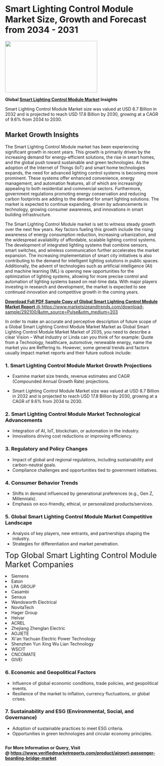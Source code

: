 <H1>Smart Lighting Control Module Market Size, Growth and Forecast from 2034 - 2031</H1><img class="aligncenter size-medium wp-image-584254" src="https://thirdeyenews.in/wp-content/uploads/2034/09/Global-Market-Research-300x168.jpeg" alt="" width="300" height="168" /><p><strong>Global&nbsp;<a href="https://www.marketsizeandtrends.com/download-sample/292100/&amp;utm_source=Pulse&amp;utm_medium=203">Smart Lighting Control Module Market</a> Insights</strong></p><p>Smart Lighting Control Module Market size was valued at USD 8.7 Billion in 2032 and is projected to reach USD 17.8 Billion by 2030, growing at a CAGR of 9.6% from 2034 to 2030.</p><p><h2>Market Growth Insights</h2> <p>The Smart Lighting Control Module market has been experiencing significant growth in recent years. This growth is primarily driven by the increasing demand for energy-efficient solutions, the rise in smart homes, and the global push toward sustainable and green technologies. As the adoption of the Internet of Things (IoT) and smart home technologies expands, the need for advanced lighting control systems is becoming more prominent. These systems offer enhanced convenience, energy management, and automation features, all of which are increasingly appealing to both residential and commercial sectors. Furthermore, government regulations promoting energy conservation and reducing carbon footprints are adding to the demand for smart lighting solutions. The market is expected to continue expanding, driven by advancements in technology, growing consumer awareness, and innovations in smart building infrastructure.</p> <p><a href="#"></a></p> <p>The Smart Lighting Control Module market is set to witness steady growth over the next few years. Key factors fueling this growth include the rising awareness of energy consumption reduction, increasing urbanization, and the widespread availability of affordable, scalable lighting control systems. The development of integrated lighting systems that combine sensors, smart switches, and wireless communication further accelerates the market expansion. The increasing implementation of smart city initiatives is also contributing to the demand for intelligent lighting solutions in public spaces. Additionally, the advent of technologies such as artificial intelligence (AI) and machine learning (ML) is opening new opportunities for the optimization of lighting systems, allowing for more precise control and automation of lighting systems based on real-time data. With major players investing in research and development, the market is expected to see continued innovation and competitive growth in the coming years.</p> <p><a href="#"></p><p><span class=""><strong>Download Full PDF Sample Copy of Global Smart Lighting Control Module Market Report</strong> @ <a href="https://www.marketsizeandtrends.com/download-sample/292100/&amp;utm_source=Pulse&amp;utm_medium=203" target="_blank">https://www.marketsizeandtrends.com/download-sample/292100/&amp;utm_source=Pulse&amp;utm_medium=203</a></span></p><p>In order to make an accurate and perceptive description of future scope of a Global&nbsp;Smart Lighting Control Module Market Market as Global&nbsp;Smart Lighting Control Module Market Market of 2035, you need to describe a clear Vision &ndash; What Industry or Linda can you think of for example: Quote from a Technology, healthcare, automotive, renewable energy, name the market you are Reffering to. However, some general trends and factors usually impact market reports and their future outlook include:</p><h3>1.&nbsp;<strong>Smart Lighting Control Module Market Growth Projections</strong></h3><ul><li>Examine market size trends, revenue estimates and CAGR (Compounded Annual Growth Rate) projections.</li><li><p>Smart Lighting Control Module Market size was valued at USD 8.7 Billion in 2032 and is projected to reach USD 17.8 Billion by 2030, growing at a CAGR of 9.6% from 2034 to 2030.</p></li></ul><h3>2.&nbsp;<strong>Smart Lighting Control Module Market Technological Advancements</strong></h3><ul><li>Integration of AI, IoT, blockchain, or automation in the industry.</li><li>Innovations driving cost reductions or improving efficiency.</li></ul><h3>3.&nbsp;<strong>Regulatory and Policy Changes</strong></h3><ul><li>Impact of global and regional regulations, including sustainability and carbon-neutral goals.</li><li>Compliance challenges and opportunities tied to government initiatives.</li></ul><h3>4.&nbsp;<strong>Consumer Behavior Trends</strong></h3><ul><li>Shifts in demand influenced by generational preferences (e.g., Gen Z, Millennials).</li><li>Emphasis on eco-friendly, ethical, or personalized products/services.</li></ul><h3>5.&nbsp;<strong>Global Smart Lighting Control Module Market Competitive Landscape</strong></h3><ul><li>Analysis of key players, new entrants, and partnerships shaping the industry.</li><li>Strategies for differentiation and market penetration.</li></ul><p data-pm-slice="1 1 []"><span style="color: inherit; font-family: inherit; font-size: 25px;">Top Global Smart Lighting Control Module Market Companies</span></p><div class="" data-test-id=""><p><li>Siemens</li><li> Eaton</li><li> LPA GROUP</li><li> Casambi</li><li> Sensus</li><li> Wandsworth Electrical</li><li> NovitaTech</li><li> Hager Group</li><li> Helvar</li><li> ACREL</li><li> Zhejiang Zhenglan Electric</li><li> AOJIETE</li><li> Xi'an Yachuan Electric Power Technology</li><li> Shenzhen Yun Xing Wu Lian Technology</li><li> WSCIT</li><li> CNCOMATE</li><li> GIVEI</li></p></div><h3>6.&nbsp;<strong>Economic and Geopolitical Factors</strong></h3><ul><li>Influence of global economic conditions, trade policies, and geopolitical events.</li><li>Resilience of the market to inflation, currency fluctuations, or global crises.</li></ul><h3>7.&nbsp;<strong>Sustainability and ESG (Environmental, Social, and Governance)</strong></h3><ul><li>Adoption of sustainable practices to meet ESG criteria.</li><li>Opportunities in green technologies and circular economy principles.</li></ul><h2><strong style="font-size: 14px;">For More Information or Query, Visit @&nbsp;</strong><a style="background-color: #ffffff; font-size: 14px;" href="https://www.marketsizeandtrends.com/report/smart-lighting-control-module-market/" target="_blank">https://www.verifiedmarketreports.com/product/airport-passenger-boarding-bridge-market</a></h2>
